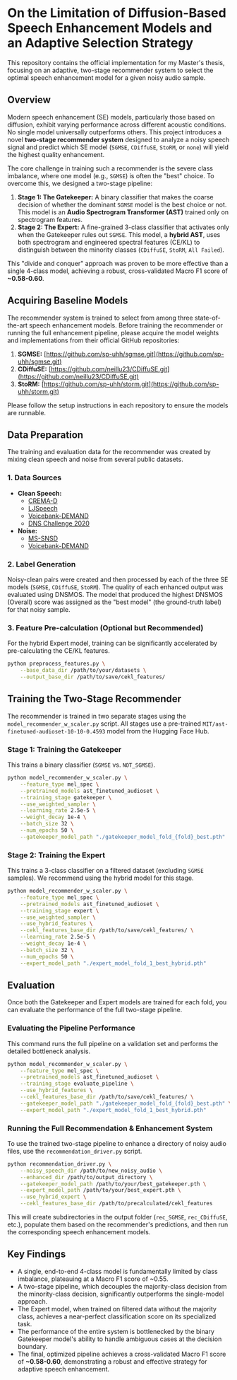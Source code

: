 # On the Limitation of Diffusion-Based Speech Enhancement Models and an Adaptive Selection Strategy

This repository contains the official implementation for my Master's thesis, focusing on an adaptive, two-stage recommender system to select the optimal speech enhancement model for a given noisy audio sample.

## Overview

Modern speech enhancement (SE) models, particularly those based on diffusion, exhibit varying performance across different acoustic conditions. No single model universally outperforms others. This project introduces a novel **two-stage recommender system** designed to analyze a noisy speech signal and predict which SE model (`SGMSE`, `CDiffuSE`, `StoRM`, or `none`) will yield the highest quality enhancement.

The core challenge in training such a recommender is the severe class imbalance, where one model (e.g., `SGMSE`) is often the "best" choice. To overcome this, we designed a two-stage pipeline:

1.  **Stage 1: The Gatekeeper:** A binary classifier that makes the coarse decision of whether the dominant `SGMSE` model is the best choice or not. This model is an **Audio Spectrogram Transformer (AST)** trained only on spectrogram features.
2.  **Stage 2: The Expert:** A fine-grained 3-class classifier that activates only when the Gatekeeper rules out `SGMSE`. This model, a **hybrid AST**, uses both spectrogram and engineered spectral features (CE/KL) to distinguish between the minority classes (`CDiffuSE`, `StoRM`, `All Failed`).

This "divide and conquer" approach was proven to be more effective than a single 4-class model, achieving a robust, cross-validated Macro F1 score of **~0.58-0.60**.

## Acquiring Baseline Models

The recommender system is trained to select from among three state-of-the-art speech enhancement models. Before training the recommender or running the full enhancement pipeline, please acquire the model weights and implementations from their official GitHub repositories:

1.  **SGMSE:** [https://github.com/sp-uhh/sgmse.git](https://github.com/sp-uhh/sgmse.git)
2.  **CDiffuSE:** [https://github.com/neillu23/CDiffuSE.git](https://github.com/neillu23/CDiffuSE.git)
3.  **StoRM:** [https://github.com/sp-uhh/storm.git](https://github.com/sp-uhh/storm.git)

Please follow the setup instructions in each repository to ensure the models are runnable.

## Data Preparation

The training and evaluation data for the recommender was created by mixing clean speech and noise from several public datasets.

### 1. Data Sources

*   **Clean Speech:**
    *   [CREMA-D](https://www.kaggle.com/datasets/ejlok1/cremad)
    *   [LJSpeech](https://www.kaggle.com/datasets/mathurinache/the-lj-speech-dataset)
    *   [Voicebank-DEMAND](https://www.kaggle.com/datasets/jiangwq666/voicebank-demand)
    *   [DNS Challenge 2020](https://github.com/microsoft/DNS-Challenge)
*   **Noise:**
    *   [MS-SNSD](https://github.com/microsoft/MS-SNSD.git)
    *   [Voicebank-DEMAND](https://www.kaggle.com/datasets/jiangwq666/voicebank-demand)

### 2. Label Generation

Noisy-clean pairs were created and then processed by each of the three SE models (`SGMSE`, `CDiffuSE`, `StoRM`). The quality of each enhanced output was evaluated using DNSMOS. The model that produced the highest DNSMOS (Overall) score was assigned as the "best model" (the ground-truth label) for that noisy sample.

### 3. Feature Pre-calculation (Optional but Recommended)

For the hybrid Expert model, training can be significantly accelerated by pre-calculating the CE/KL features.

```bash
python preprocess_features.py \
    --base_data_dir /path/to/your/datasets \
    --output_base_dir /path/to/save/cekl_features/
```

## Training the Two-Stage Recommender

The recommender is trained in two separate stages using the `model_recommender_w_scaler.py` script. All stages use a pre-trained `MIT/ast-finetuned-audioset-10-10-0.4593` model from the Hugging Face Hub.

### Stage 1: Training the Gatekeeper

This trains a binary classifier (`SGMSE` vs. `NOT_SGMSE`).

```bash
python model_recommender_w_scaler.py \
    --feature_type mel_spec \
    --pretrained_models ast_finetuned_audioset \
    --training_stage gatekeeper \
    --use_weighted_sampler \
    --learning_rate 2.5e-5 \
    --weight_decay 1e-4 \
    --batch_size 32 \
    --num_epochs 50 \
    --gatekeeper_model_path "./gatekeeper_model_fold_{fold}_best.pth"
```

### Stage 2: Training the Expert

This trains a 3-class classifier on a filtered dataset (excluding `SGMSE` samples). We recommend using the hybrid model for this stage.

```bash
python model_recommender_w_scaler.py \
    --feature_type mel_spec \
    --pretrained_models ast_finetuned_audioset \
    --training_stage expert \
    --use_weighted_sampler \
    --use_hybrid_features \
    --cekl_features_base_dir /path/to/save/cekl_features/ \
    --learning_rate 2.5e-5 \
    --weight_decay 1e-4 \
    --batch_size 32 \
    --num_epochs 50 \
    --expert_model_path "./expert_model_fold_1_best_hybrid.pth"
```

## Evaluation

Once both the Gatekeeper and Expert models are trained for each fold, you can evaluate the performance of the full two-stage pipeline.

### Evaluating the Pipeline Performance

This command runs the full pipeline on a validation set and performs the detailed bottleneck analysis.

```bash
python model_recommender_w_scaler.py \
    --feature_type mel_spec \
    --pretrained_models ast_finetuned_audioset \
    --training_stage evaluate_pipeline \
    --use_hybrid_features \
    --cekl_features_base_dir /path/to/save/cekl_features/ \
    --gatekeeper_model_path "./gatekeeper_model_fold_{fold}_best.pth" \
    --expert_model_path "./expert_model_fold_1_best_hybrid.pth"
```

### Running the Full Recommendation & Enhancement System

To use the trained two-stage pipeline to enhance a directory of noisy audio files, use the `recommendation_driver.py` script.

```bash
python recommendation_driver.py \
    --noisy_speech_dir /path/to/new_noisy_audio \
    --enhanced_dir /path/to/output_directory \
    --gatekeeper_model_path /path/to/your/best_gatekeeper.pth \
    --expert_model_path /path/to/your/best_expert.pth \
    --use_hybrid_expert \
    --cekl_features_base_dir /path/to/precalculated/cekl_features
```
This will create subdirectories in the output folder (`rec_SGMSE`, `rec_CDiffuSE`, etc.), populate them based on the recommender's predictions, and then run the corresponding speech enhancement models.

## Key Findings

- A single, end-to-end 4-class model is fundamentally limited by class imbalance, plateauing at a Macro F1 score of ~0.55.
- A two-stage pipeline, which decouples the majority-class decision from the minority-class decision, significantly outperforms the single-model approach.
- The Expert model, when trained on filtered data without the majority class, achieves a near-perfect classification score on its specialized task.
- The performance of the entire system is bottlenecked by the binary Gatekeeper model's ability to handle ambiguous cases at the decision boundary.
- The final, optimized pipeline achieves a cross-validated Macro F1 score of **~0.58-0.60**, demonstrating a robust and effective strategy for adaptive speech enhancement.
